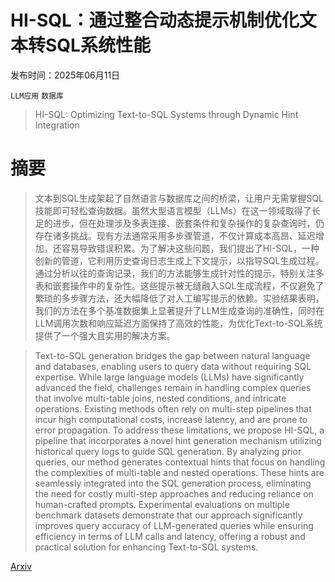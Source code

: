 # HI-SQL：通过整合动态提示机制优化文本转SQL系统性能

发布时间：2025年06月11日

`LLM应用` `数据库`

> HI-SQL: Optimizing Text-to-SQL Systems through Dynamic Hint Integration

# 摘要

> 文本到SQL生成架起了自然语言与数据库之间的桥梁，让用户无需掌握SQL技能即可轻松查询数据。虽然大型语言模型（LLMs）在这一领域取得了长足的进步，但在处理涉及多表连接、嵌套条件和复杂操作的复杂查询时，仍存在诸多挑战。现有方法通常采用多步骤管道，不仅计算成本高昂、延迟增加，还容易导致错误积累。为了解决这些问题，我们提出了HI-SQL，一种创新的管道，它利用历史查询日志生成上下文提示，以指导SQL生成过程。通过分析以往的查询记录，我们的方法能够生成针对性的提示，特别关注多表和嵌套操作中的复杂性。这些提示被无缝融入SQL生成流程，不仅避免了繁琐的多步骤方法，还大幅降低了对人工编写提示的依赖。实验结果表明，我们的方法在多个基准数据集上显著提升了LLM生成查询的准确性，同时在LLM调用次数和响应延迟方面保持了高效的性能，为优化Text-to-SQL系统提供了一个强大且实用的解决方案。

> Text-to-SQL generation bridges the gap between natural language and databases, enabling users to query data without requiring SQL expertise. While large language models (LLMs) have significantly advanced the field, challenges remain in handling complex queries that involve multi-table joins, nested conditions, and intricate operations. Existing methods often rely on multi-step pipelines that incur high computational costs, increase latency, and are prone to error propagation. To address these limitations, we propose HI-SQL, a pipeline that incorporates a novel hint generation mechanism utilizing historical query logs to guide SQL generation. By analyzing prior queries, our method generates contextual hints that focus on handling the complexities of multi-table and nested operations. These hints are seamlessly integrated into the SQL generation process, eliminating the need for costly multi-step approaches and reducing reliance on human-crafted prompts. Experimental evaluations on multiple benchmark datasets demonstrate that our approach significantly improves query accuracy of LLM-generated queries while ensuring efficiency in terms of LLM calls and latency, offering a robust and practical solution for enhancing Text-to-SQL systems.

[Arxiv](https://arxiv.org/abs/2506.18916)